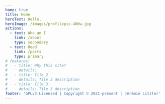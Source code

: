```yaml
---
home: true
title: Home
heroText: Hello,
heroImage: /images/profilepic-400w.jpg
actions:
  - text: Who am I
    link: /about
    type: secondary
  - text: Read
    link: /posts
    type: primary
# features:
#   - title: Why this site?
#     details:
#   - title: Tile 2
#     details: Tile 2 description
#   - title: Tile 3
#     details: Tile 3 description
footer: 'GPLv3 Licensed | Copyright © 2021-present | Jérémie Litzler'
---
```


